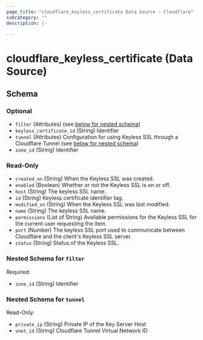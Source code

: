 ```yaml
---
page_title: "cloudflare_keyless_certificate Data Source - Cloudflare"
subcategory: ""
description: |-
  
---
```


# cloudflare_keyless_certificate (Data Source)




<!-- schema generated by tfplugindocs -->
## Schema

### Optional

- `filter` (Attributes) (see [below for nested schema](#nestedatt--filter))
- `keyless_certificate_id` (String) Identifier
- `tunnel` (Attributes) Configuration for using Keyless SSL through a Cloudflare Tunnel (see [below for nested schema](#nestedatt--tunnel))
- `zone_id` (String) Identifier

### Read-Only

- `created_on` (String) When the Keyless SSL was created.
- `enabled` (Boolean) Whether or not the Keyless SSL is on or off.
- `host` (String) The keyless SSL name.
- `id` (String) Keyless certificate identifier tag.
- `modified_on` (String) When the Keyless SSL was last modified.
- `name` (String) The keyless SSL name.
- `permissions` (List of String) Available permissions for the Keyless SSL for the current user requesting the item.
- `port` (Number) The keyless SSL port used to communicate between Cloudflare and the client's Keyless SSL server.
- `status` (String) Status of the Keyless SSL.

<a id="nestedatt--filter"></a>
### Nested Schema for `filter`

Required:

- `zone_id` (String) Identifier


<a id="nestedatt--tunnel"></a>
### Nested Schema for `tunnel`

Read-Only:

- `private_ip` (String) Private IP of the Key Server Host
- `vnet_id` (String) Cloudflare Tunnel Virtual Network ID


